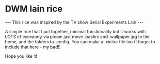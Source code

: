 # DWM lain rice
--- This rice was inspired by the TV show Serial Experiments Lain ---

A simple rice that I put together, minimal functionality but it works with LOTS of eyecandy via picom
just move .bashrc and .wallpaper.jpg to the home, and the folders to .config. You can make a .xinitrc file too (I forgot to include that here - my bad!)

Hope you like it!
